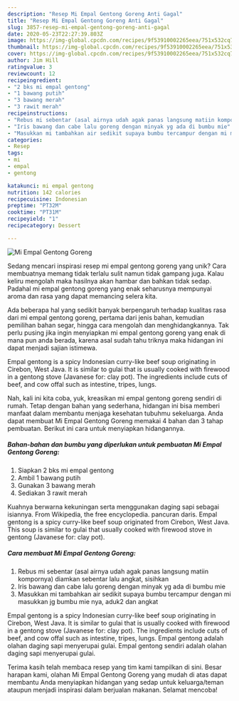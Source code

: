 ```yaml
---
description: "Resep Mi Empal Gentong Goreng Anti Gagal"
title: "Resep Mi Empal Gentong Goreng Anti Gagal"
slug: 3857-resep-mi-empal-gentong-goreng-anti-gagal
date: 2020-05-23T22:27:39.803Z
image: https://img-global.cpcdn.com/recipes/9f53910002265eea/751x532cq70/mi-empal-gentong-goreng-foto-resep-utama.jpg
thumbnail: https://img-global.cpcdn.com/recipes/9f53910002265eea/751x532cq70/mi-empal-gentong-goreng-foto-resep-utama.jpg
cover: https://img-global.cpcdn.com/recipes/9f53910002265eea/751x532cq70/mi-empal-gentong-goreng-foto-resep-utama.jpg
author: Jim Hill
ratingvalue: 3
reviewcount: 12
recipeingredient:
- "2 bks mi empal gentong"
- "1 bawang putih"
- "3 bawang merah"
- "3 rawit merah"
recipeinstructions:
- "Rebus mi sebentar (asal airnya udah agak panas langsung matiin kompornya) diamkan sebentar lalu angkat, sisihkan"
- "Iris bawang dan cabe lalu goreng dengan minyak yg ada di bumbu mie"
- "Masukkan mi tambahkan air sedikit supaya bumbu tercampur dengan mi masukkan jg bumbu mie nya, aduk2 dan angkat"
categories:
- Resep
tags:
- mi
- empal
- gentong

katakunci: mi empal gentong 
nutrition: 142 calories
recipecuisine: Indonesian
preptime: "PT32M"
cooktime: "PT31M"
recipeyield: "1"
recipecategory: Dessert

---
```



![Mi Empal Gentong Goreng](https://img-global.cpcdn.com/recipes/9f53910002265eea/751x532cq70/mi-empal-gentong-goreng-foto-resep-utama.jpg)

Sedang mencari inspirasi resep mi empal gentong goreng yang unik? Cara membuatnya memang tidak terlalu sulit namun tidak gampang juga. Kalau keliru mengolah maka hasilnya akan hambar dan bahkan tidak sedap. Padahal mi empal gentong goreng yang enak seharusnya mempunyai aroma dan rasa yang dapat memancing selera kita.

Ada beberapa hal yang sedikit banyak berpengaruh terhadap kualitas rasa dari mi empal gentong goreng, pertama dari jenis bahan, kemudian pemilihan bahan segar, hingga cara mengolah dan menghidangkannya. Tak perlu pusing jika ingin menyiapkan mi empal gentong goreng yang enak di mana pun anda berada, karena asal sudah tahu triknya maka hidangan ini dapat menjadi sajian istimewa.

Empal gentong is a spicy Indonesian curry-like beef soup originating in Cirebon, West Java. It is similar to gulai that is usually cooked with firewood in a gentong stove (Javanese for: clay pot). The ingredients include cuts of beef, and cow offal such as intestine, tripes, lungs.


Nah, kali ini kita coba, yuk, kreasikan mi empal gentong goreng sendiri di rumah. Tetap dengan bahan yang sederhana, hidangan ini bisa memberi manfaat dalam membantu menjaga kesehatan tubuhmu sekeluarga. Anda dapat membuat Mi Empal Gentong Goreng memakai 4 bahan dan 3 tahap pembuatan. Berikut ini cara untuk menyiapkan hidangannya.

<!--inarticleads1-->

##### Bahan-bahan dan bumbu yang diperlukan untuk pembuatan Mi Empal Gentong Goreng:

1. Siapkan 2 bks mi empal gentong
1. Ambil 1 bawang putih
1. Gunakan 3 bawang merah
1. Sediakan 3 rawit merah


Kuahnya berwarna kekuningan serta menggunakan daging sapi sebagai isiannya. From Wikipedia, the free encyclopedia. pancuran daris. Empal gentong is a spicy curry-like beef soup originated from Cirebon, West Java. This soup is similar to gulai that usually cooked with firewood stove in gentong (Javanese for: clay pot). 

<!--inarticleads2-->

##### Cara membuat Mi Empal Gentong Goreng:

1. Rebus mi sebentar (asal airnya udah agak panas langsung matiin kompornya) diamkan sebentar lalu angkat, sisihkan
1. Iris bawang dan cabe lalu goreng dengan minyak yg ada di bumbu mie
1. Masukkan mi tambahkan air sedikit supaya bumbu tercampur dengan mi masukkan jg bumbu mie nya, aduk2 dan angkat


Empal gentong is a spicy Indonesian curry-like beef soup originating in Cirebon, West Java. It is similar to gulai that is usually cooked with firewood in a gentong stove (Javanese for: clay pot). The ingredients include cuts of beef, and cow offal such as intestine, tripes, lungs. Empal gentong adalah olahan daging sapi menyerupai gulai. Empal gentong sendiri adalah olahan daging sapi menyerupai gulai. 

Terima kasih telah membaca resep yang tim kami tampilkan di sini. Besar harapan kami, olahan Mi Empal Gentong Goreng yang mudah di atas dapat membantu Anda menyiapkan hidangan yang sedap untuk keluarga/teman ataupun menjadi inspirasi dalam berjualan makanan. Selamat mencoba!
